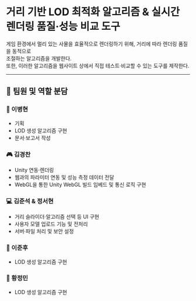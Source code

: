 # 거리 기반 LOD 최적화 알고리즘 & 실시간 렌더링 품질·성능 비교 도구

게임 환경에서 멀리 있는 사물을 효율적으로 렌더링하기 위해, 거리에 따라 렌더링 품질을 동적으로  
조절하는 알고리즘을 개발한다.  
또한, 이러한 알고리즘을 웹사이트 상에서 직접 테스트·비교할 수 있는 도구를 제작한다.

---

## 👥 팀원 및 역할 분담

### 📝 이병현
- 기획
- LOD 생성 알고리즘 구현
- 문서·보고서 작성

### 🎮 김경찬
- Unity 연동·렌더링
- 웹과의 파라미터 연동 및 성능 측정 데이터 전달
- WebGL을 통한 Unity WebGL 빌드 임베드 및 통신 로직 구현

### 💻 김준석 & 정서현
- 거리 슬라이더·알고리즘 선택 등 UI 구현
- 사용자 모델 업로드 기능 및 전처리
- 서버·파일 처리 및 보안 설정

### 🧩 이준후
- LOD 생성 알고리즘 구현

### 🧩 황정민
- LOD 생성 알고리즘 구현
